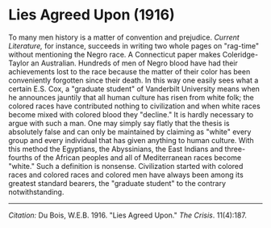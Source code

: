 <!--
title:   Lies Agreed Upon
author:  Du Bois, W.E.B.
journal: The Crisis
year:    1916
volume:  11
issue:   4
pages:   187
-->

# Lies Agreed Upon (1916)

To many men history is a matter of convention and prejudice. *Current Literature,* for instance, succeeds in writing two whole pages on "rag-time" without mentioning the Negro race. A Connecticut paper makes Coleridge-Taylor an Australian. Hundreds of men of Negro blood have had their achievements lost to the race because the matter of their color has been conveniently forgotten since their death. In this way one easily sees what a certain E.S. Cox, a "graduate student" of Vanderbilt University means when he announces jauntily that all human culture has risen from white folk; the colored races have contributed nothing to civilization and when white races become mixed with colored blood they "decline." It is hardly necessary to argue with such a man. One may simply say flatly that the thesis is absolutely false and can only be maintained by claiming as "white" every group and every individual that has given anything to human culture. With this method the Egyptians, the Abyssinians, the East Indians and three-fourths of the African peoples and all of Mediterranean races become "white." Such a definition is nonsense. Civilization started with colored races and colored races and colored men have always been among its greatest standard bearers, the "graduate student" to the contrary notwithstanding.

______________
*Citation:* Du Bois, W.E.B. 1916. "Lies Agreed Upon." *The Crisis*. 11(4):187.